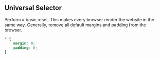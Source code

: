 ## Universal Selector

Perform a basic reset.  This makes every browser render the website in the same way.  Generally, remove all default margins and padding from the browser.

```CSS
* {
    margin: 0;
    padding: 0;
}
```
